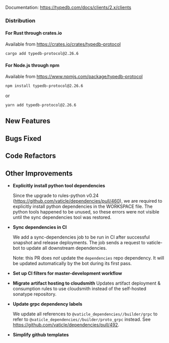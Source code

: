 Documentation: https://typedb.com/docs/clients/2.x/clients

### Distribution

#### For Rust through crates.io

Available from https://crates.io/crates/typedb-protocol

```sh
cargo add typedb-protocol@2.26.6
```

#### For Node.js through npm

Available from https://www.npmjs.com/package/typedb-protocol

```sh
npm install typedb-protocol@2.26.6
```
or
```sh
yarn add typedb-protocol@2.26.6
```


## New Features


## Bugs Fixed


## Code Refactors


## Other Improvements
- **Explicitly install python tool dependencies**
  
  Since the upgrade to rules-python v0.24 (https://github.com/vaticle/dependencies/pull/460), we are required to explicitly install python dependencies in the WORKSPACE file. The python tools happened to be unused, so these errors were not visible until the sync dependencies tool was restored.
  
- **Sync dependencies in CI**
  
  We add a sync-dependencies job to be run in CI after successful snapshot and release deployments. The job sends a request to vaticle-bot to update all downstream dependencies.
  
  Note: this PR does _not_ update the `dependencies` repo dependency. It will be updated automatically by the bot during its first pass.
  
- **Set up CI filters for master-development workflow**

- **Migrate artifact hosting to cloudsmith**
  Updates artifact deployment & consumption rules to use cloudsmith instead of the self-hosted sonatype repository.
  
  
- **Update grpc dependency labels**
  
  We update all references to `@vaticle_dependencies//builder/grpc` to refer to `@vaticle_dependencies//builder/proto_grpc` instead. See https://github.com/vaticle/dependencies/pull/492.
  
- **Simplify github templates**

    
